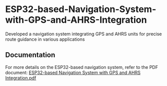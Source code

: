 # ESP32-based-Navigation-System-with-GPS-and-AHRS-Integration
Developed a navigation system integrating GPS and AHRS units for precise route guidance in various applications

## Documentation

For more details on the ESP32-based navigation system, refer to the PDF document:
[ESP32-based Navigation System with GPS and AHRS Integration.pdf](https://github.com/username/ESP32-based-Navigation-System-with-GPS-and-AHRS-Integration/blob/master/ESP32-based%20Navigation%20System%20with%20GPS%20and%20AHRS%20Integration.pdf)

